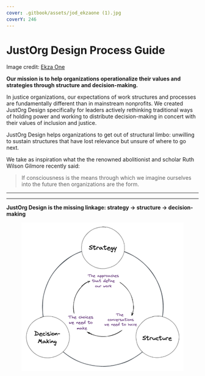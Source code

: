 ```yaml
---
cover: .gitbook/assets/jod_ekzaone (1).jpg
coverY: 246
---
```


# JustOrg Design Process Guide

Image credit: [Ekza One](https://www.instagram.com/ekzaone/?hl=en)

**Our mission is to help organizations operationalize their values and strategies through structure and decision-making.**

In justice organizations, our expectations of work structures and processes are fundamentally different than in mainstream nonprofits. We created JustOrg Design specifically for leaders actively rethinking traditional ways of holding power and working to distribute decision-making in concert with their values of inclusion and justice.

JustOrg Design helps organizations to get out of structural limbo: unwilling to sustain structures that have lost relevance but unsure of where to go next.

We take as inspiration what the the renowned abolitionist and scholar Ruth Wilson Gilmore recently said:

> If consciousness is the means through which we imagine ourselves into the future then organizations are the form.

****

****

**JustOrg Design is the missing linkage: strategy →  structure → decision-making**

<figure><img src=".gitbook/assets/JoD Diagram.png" alt=""><figcaption></figcaption></figure>
